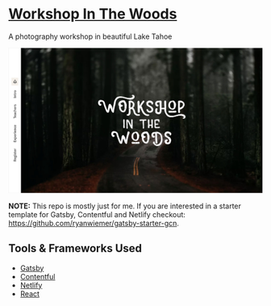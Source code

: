 
# [Workshop In The Woods](https://www.workshop-in-the-woods.com)
A photography workshop in beautiful Lake Tahoe

![screenshot](screenshot.jpg "screenshot")

**NOTE:** This repo is mostly just for me. If you are interested in a starter template for Gatsby, Contentful and Netlify checkout: https://github.com/ryanwiemer/gatsby-starter-gcn.

## Tools & Frameworks Used
* [Gatsby](https://www.gatsbyjs.org/)
* [Contentful](https://www.contentful.com/)
* [Netlify](https://www.netlify.com/)
* [React](https://reactjs.org/)
